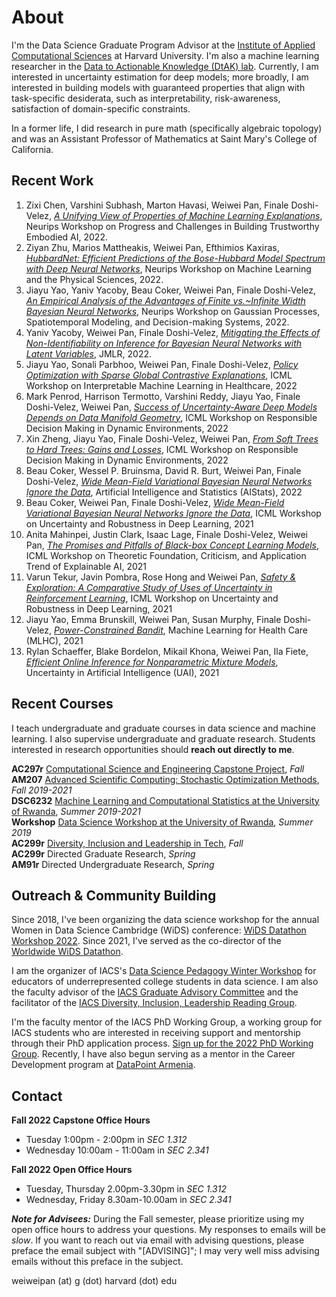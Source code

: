 
# About
I'm the Data Science Graduate Program Advisor at the [Institute of Applied Computational Sciences](https://iacs.seas.harvard.edu) at Harvard University. I'm also a machine learning researcher in the [Data to Actionable Knowledge (DtAK) lab](https://dtak.github.io). Currently, I am interested in uncertainty estimation for deep models; more broadly, I am interested in building models with guaranteed properties that align with task-specific desiderata, such as interpretability, risk-awareness, satisfaction of domain-specific constraints. 

In a former life, I did research in pure math (specifically algebraic topology) and was an Assistant Professor of Mathematics at Saint Mary's College of California.


## Recent Work
1. Zixi Chen, Varshini Subhash, Marton Havasi, Weiwei Pan, Finale Doshi-Velez, [*A Unifying View of Properties of Machine Learning Explanations*](), Neurips Workshop on Progress and Challenges in Building Trustworthy Embodied AI, 2022.
2. Ziyan Zhu, Marios Mattheakis, Weiwei Pan, Efthimios Kaxiras, [*HubbardNet: Efficient Predictions of the Bose-Hubbard Model Spectrum with Deep Neural Networks*](), Neurips Workshop on Machine Learning and the Physical Sciences, 2022.
3. Jiayu Yao, Yaniv Yacoby, Beau Coker, Weiwei Pan, Finale Doshi-Velez, [*An Empirical Analysis of the Advantages of Finite vs.~Infinite Width Bayesian Neural Networks*](), Neurips Workshop on Gaussian Processes, Spatiotemporal Modeling, and Decision-making Systems, 2022.
4. Yaniv Yacoby, Weiwei Pan, Finale Doshi-Velez, [*Mitigating the Effects of Non-Identifiability on Inference for Bayesian Neural Networks with Latent Variables*](), JMLR, 2022.
5. Jiayu Yao, Sonali Parbhoo, Weiwei Pan, Finale Doshi-Velez, [*Policy Optimization with Sparse Global Contrastive Explanations*](http://arxiv.org/abs/2207.06269), ICML Workshop on Interpretable Machine Learning in Healthcare, 2022
6. Mark Penrod, Harrison Termotto, Varshini Reddy, Jiayu Yao, Finale Doshi-Velez, Weiwei Pan, [*Success of Uncertainty-Aware Deep Models Depends on Data Manifold Geometry*](https://responsibledecisionmaking.github.io/assets/pdf/papers/34.pdf), ICML Workshop on Responsible Decision Making in Dynamic Environments, 2022
7. Xin Zheng, Jiayu Yao, Finale Doshi-Velez, Weiwei Pan, [*From Soft Trees to Hard Trees: Gains and Losses*](https://responsibledecisionmaking.github.io/assets/pdf/papers/33.pdf), ICML Workshop on Responsible Decision Making in Dynamic Environments, 2022
8. Beau Coker, Wessel P. Bruinsma, David R. Burt, Weiwei Pan, Finale Doshi-Velez, [*Wide Mean-Field Variational Bayesian Neural Networks Ignore the Data*](https://proceedings.mlr.press/v151/coker22a/coker22a.pdf), Artificial Intelligence and Statistics (AIStats), 2022
9. Beau Coker, Weiwei Pan, Finale Doshi-Velez, [*Wide Mean-Field Variational Bayesian Neural Networks Ignore the Data*](https://arxiv.org/pdf/2106.07052.pdf), ICML Workshop on Uncertainty and Robustness in Deep Learning, 2021
10. Anita Mahinpei, Justin Clark, Isaac Lage, Finale Doshi-Velez, Weiwei Pan, [*The Promises and Pitfalls of Black-box Concept Learning Models*](http://arxiv.org/abs/2106.13314), ICML Workshop on Theoretic Foundation, Criticism, and Application Trend of Explainable AI, 2021 
11. Varun Tekur, Javin Pombra, Rose Hong and Weiwei Pan, [*Safety & Exploration: A Comparative Study of Uses of Uncertainty in Reinforcement Learning*](), ICML Workshop on Uncertainty and Robustness in Deep Learning, 2021
12. Jiayu Yao, Emma Brunskill, Weiwei Pan, Susan Murphy, Finale Doshi-Velez, [*Power-Constrained Bandit*](https://arxiv.org/pdf/2004.06230.pdf), Machine Learning for Health Care (MLHC), 2021
13. Rylan Schaeffer, Blake Bordelon, Mikail Khona, Weiwei Pan, Ila Fiete, [*Efficient Online Inference for Nonparametric Mixture Models*](https://fietelabmit.files.wordpress.com/2021/06/final_camera_ready.pdf), Uncertainty in Artificial Intelligence (UAI), 2021


## Recent Courses
I teach undergraduate and graduate courses in data science and machine learning. I also supervise undergraduate and graduate research. Students  interested in research opportunities should **reach out directly to me**.

**AC297r** [Computational Science and Engineering Capstone Project](https://www.capstone.iacs.seas.harvard.edu), *Fall*<br>
**AM207** [Advanced Scientific Computing: Stochastic Optimization Methods](https://onefishy.github.io/am207/), *Fall 2019-2021*<br>
**DSC6232** [Machine Learning and Computational Statistics at the University of Rwanda](https://onefishy.github.io/Rwanda-Data-Science/), *Summer 2019-2021*<br>
**Workshop** [Data Science Workshop at the University of Rwanda](https://github.com/onefishy/rwanda_workshop), *Summer 2019*<br>
**AC299r** [Diversity, Inclusion and Leadership in Tech](https://onefishy.github.io/DIL_in_tech/), *Fall*<br>
**AC299r** Directed Graduate Research, *Spring*<br>
**AM91r** Directed Undergraduate Research, *Spring*

## Outreach & Community Building
Since 2018, I've been organizing the data science workshop for the annual Women in Data Science Cambridge (WiDS) conference: [WiDS Datathon Workshop 2022](https://onefishy.github.io/wids_datathon/). Since 2021, I've served as the co-director of the [Worldwide WiDS Datathon](https://www.widsconference.org).

I am the organizer of IACS's [Data Science Pedagogy Winter Workshop](https://onefishy.github.io/data-science-workshop/) for educators of underrepresented college students in data science. I am also the faculty advisor of the [IACS Graduate Advisory Committee](https://iacs-gac.github.io/pages/about.html) and the facilitator of the [IACS Diversity, Inclusion, Leadership Reading Group](https://onefishy.github.io/DIL_in_tech/reading_group.html).

I'm the faculty mentor of the IACS PhD Working Group, a working group for IACS students who are interested in receiving support and mentorship through their PhD application process. [Sign up for the 2022 PhD Working Group](https://forms.gle/cyVFBi5qoNw96DNW6). Recently, I have also begun serving as a mentor in the Career Development program at [DataPoint Armenia](https://datapoint.am/k-minds/).

## Contact
**Fall 2022 Capstone Office Hours**
 - Tuesday 1:00pm - 2:00pm in *SEC 1.312*
 - Wednesday 10:00am - 11:00am in *SEC 2.341*

**Fall 2022 Open Office Hours** 
 - Tuesday, Thursday 2.00pm-3.30pm in *SEC 1.312*
 - Wednesday, Friday 8.30am-10.00am in *SEC 2.341*

***Note for Advisees:*** During the Fall semester, please prioritize using my open office hours to address your questions. My responses to emails will be *slow*. If you want to reach out via email with advising questions, please preface the email subject with "[ADVISING]"; I may very well miss advising emails without this preface in the subject.

weiweipan (at) g (dot) harvard (dot) edu

